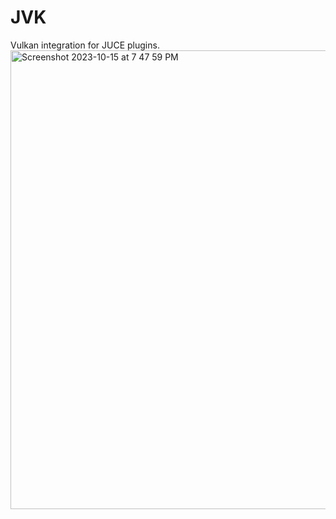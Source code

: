 # JVK
 Vulkan integration for JUCE plugins.
<img width="734" alt="Screenshot 2023-10-15 at 7 47 59 PM" src="https://github.com/ZGgof1999/JVK/assets/9949963/ebb0b266-1a13-44ed-915c-b1e1c8e46d7b">
